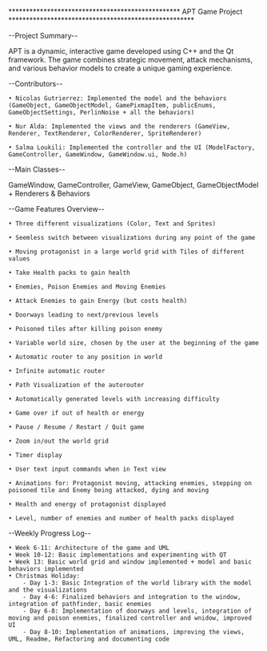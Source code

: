 ************************************************* APT Game Project *****************************************************

--Project Summary--

APT is a dynamic, interactive game developed using C++ and the Qt framework. The game combines strategic movement, attack mechanisms, and various behavior models to create a unique gaming experience.

--Contributors--

    • Nicolas Gutrierrez: Implemented the model and the behaviors (GameObject, GameObjectModel, GamePixmapItem, publicEnums, GameObjectSettings, PerlinNoise + all the behaviors)

    • Nur Alda: Implemented the views and the renderers (GameView, Renderer, TextRenderer, ColorRenderer, SpriteRenderer)

    • Salma Loukili: Implemented the controller and the UI (ModelFactory, GameController, GameWindow, GameWindow.ui, Node.h)
    

--Main Classes--

GameWindow, GameController, GameView, GameObject, GameObjectModel + Renderers & Behaviors

--Game Features Overview--

    • Three different visualizations (Color, Text and Sprites)

    • Seemless switch between visualizations during any point of the game

    • Moving protagonist in a large world grid with Tiles of different values

    • Take Health packs to gain health

    • Enemies, Poison Enemies and Moving Enemies

    • Attack Enemies to gain Energy (but costs health)

    • Doorways leading to next/previous levels

    • Poisoned tiles after killing poison enemy

    • Variable world size, chosen by the user at the beginning of the game

    • Automatic router to any position in world

    • Infinite automatic router 

    • Path Visualization of the autorouter

    • Automatically generated levels with increasing difficulty

    • Game over if out of health or energy

    • Pause / Resume / Restart / Quit game

    • Zoom in/out the world grid

    • Timer display

    • User text input commands when in Text view

    • Animations for: Protagonist moving, attacking enemies, stepping on poisoned tile and Enemy being attacked, dying and moving

    • Health and energy of protagonist displayed

    • Level, number of enemies and number of health packs displayed
    

--Weekly Progress Log--

    • Week 6-11: Architecture of the game and UML
    • Week 10-12: Basic implementations and experimenting with QT
    • Week 13: Basic world grid and window implemented + model and basic behaviors implemented
    • Christmas Holiday: 
        - Day 1-3: Basic Integration of the world library with the model and the visualizations
        - Day 4-6: Finalized behaviors and integration to the window, integration of pathfinder, basic enemies
        - Day 6-8: Implementation of doorways and levels, integration of moving and poison enemies, finalized controller and wnidow, improved UI 
        - Day 8-10: Implementation of animations, improving the views, UML, Readme, Refactoring and documenting code



